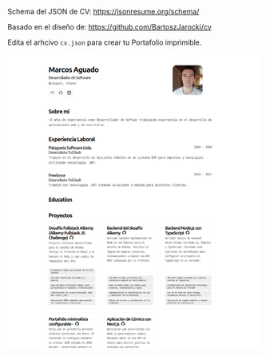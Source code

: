 Schema del JSON de CV:
https://jsonresume.org/schema/

Basado en el diseño de:
https://github.com/BartoszJarocki/cv

Edita el arhcivo `cv.json` para crear tu Portafolio imprimible.

![Imagen del Portafolio](image.png)